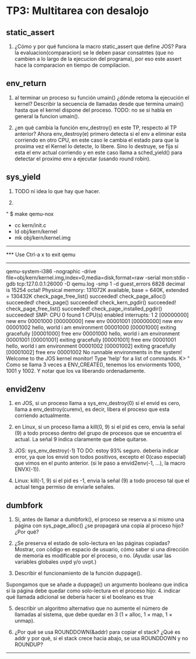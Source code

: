 TP3: Multitarea con desalojo
========================

static_assert
---------

1. ¿Cómo y por qué funciona la macro static_assert que define JOS?
Para la evaluacion(comparacion) se le deben pasar consatntes (que no cambien a lo largo de la ejecucion del programa), por eso este assert hace la comparacion en tiempo de compilacion.


env_return
---------

1. al terminar un proceso su función umain() ¿dónde retoma la ejecución el kernel? Describir la secuencia de llamadas desde que termina umain() hasta que el kernel dispone del proceso.
TODO: no se si habla en general la funcion umain().

2. ¿en qué cambia la función env_destroy() en este TP, respecto al TP anterior?
Ahora env_destroy(e) primero detecta si el env a eliminar esta corriendo en otro CPU, en este caso le cambia el estado para que la proxima vez el Kernel lo detecte, lo libere. Sino lo destruye, se fija si esta el env actual corriendo y en este caso llama a sched_yield() para detectar el proximo env a ejecutar (usando round robin).


sys_yield
---------

1. TODO ni idea lo que hay que hacer.

2. 
" $ make qemu-nox
+ cc kern/init.c
+ ld obj/kern/kernel
+ mk obj/kern/kernel.img
***
*** Use Ctrl-a x to exit qemu
***
qemu-system-i386 -nographic -drive file=obj/kern/kernel.img,index=0,media=disk,format=raw -serial mon:stdio -gdb tcp:127.0.0.1:26000 -D qemu.log -smp 1  -d guest_errors
6828 decimal is 15254 octal!
Physical memory: 131072K available, base = 640K, extended = 130432K
check_page_free_list() succeeded!
check_page_alloc() succeeded!
check_page() succeeded!
check_kern_pgdir() succeeded!
check_page_free_list() succeeded!
check_page_installed_pgdir() succeeded!
SMP: CPU 0 found 1 CPU(s)
enabled interrupts: 1 2
[00000000] new env 00001000
[00000000] new env 00001001
[00000000] new env 00001002
hello, world
i am environment 00001000
[00001000] exiting gracefully
[00001000] free env 00001000
hello, world
i am environment 00001001
[00001001] exiting gracefully
[00001001] free env 00001001
hello, world
i am environment 00001002
[00001002] exiting gracefully
[00001002] free env 00001002
No runnable environments in the system!
Welcome to the JOS kernel monitor!
Type 'help' for a list of commands.
K> "
Como se llama 3 veces a ENV_CREATE(), tenemos los enviorments 1000, 1001 y 1002. Y notar que los va liberando ordenadamente.


envid2env
---------

1. en JOS, si un proceso llama a sys_env_destroy(0)
si el envid es cero, llama a env_destroy(curenv), es decir, libera el proceso que esta corriendo actualmente.

2. en Linux, si un proceso llama a kill(0, 9)
si el pid es cero, envia la señal (9) a todo proceso dentro del grupo de procesos que se encuentra el actual. La señal 9 indica claramente que debe quitarse.

3. JOS: sys_env_destroy(-1)
TO DO: estoy 93% seguro.
deberia indicar error, ya que los envid son todos positivos, excepto el 0(caso especial) que vimos en el punto anterior.
(si le paso a envid2env(-1, ...), la macro ENVX(-1)).

4. Linux: kill(-1, 9)
si el pid es -1, envia la señal (9) a todo proceso tal que el actual tenga permiso de enviarle señales.


dumbfork
---------

1. Si, antes de llamar a dumbfork(), el proceso se reserva a sí mismo una página con sys_page_alloc() ¿se propagará una copia al proceso hijo? ¿Por qué?

2. ¿Se preserva el estado de solo-lectura en las páginas copiadas? Mostrar, con código en espacio de usuario, cómo saber si una dirección de memoria es modificable por el proceso, o no. (Ayuda: usar las variables globales uvpd y/o uvpt.)

3. Describir el funcionamiento de la función duppage().

 Supongamos que se añade a duppage() un argumento booleano que indica si la página debe quedar como solo-lectura en el proceso hijo:
4. indicar qué llamada adicional se debería hacer si el booleano es true

5. describir un algoritmo alternativo que no aumente el número de llamadas al sistema, que debe quedar en 3 (1 × alloc, 1 × map, 1 × unmap).

6. ¿Por qué se usa ROUNDDOWN(&addr) para copiar el stack? ¿Qué es addr y por qué, si el stack crece hacia abajo, se usa ROUNDDOWN y no ROUNDUP?




---------
